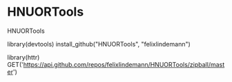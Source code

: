 HNUORTools
==========================

HNUORTools

library(devtools)
install_github("HNUORTools", "felixlindemann") 

 library(httr)
 GET('https://api.github.com/repos/felixlindemann/HNUORTools/zipball/master')

 